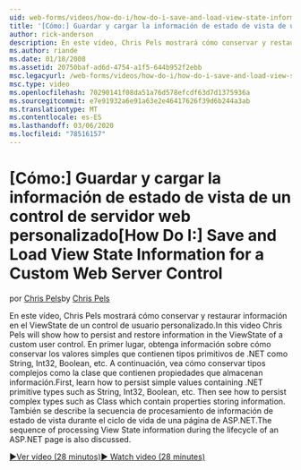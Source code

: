 ```yaml
---
uid: web-forms/videos/how-do-i/how-do-i-save-and-load-view-state-information-for-a-custom-web-server-control
title: '[Cómo:] Guardar y cargar la información de estado de vista de un control de servidor web personalizado | Microsoft Docs'
author: rick-anderson
description: En este vídeo, Chris Pels mostrará cómo conservar y restaurar información en el ViewState de un control de usuario personalizado. En primer lugar, obtenga información sobre cómo conservar el valor simple...
ms.author: riande
ms.date: 01/18/2008
ms.assetid: 20750baf-ad6d-4754-a1f5-644b952f2ebb
msc.legacyurl: /web-forms/videos/how-do-i/how-do-i-save-and-load-view-state-information-for-a-custom-web-server-control
msc.type: video
ms.openlocfilehash: 70290141f08da51a76d578efcdf63d7d1375936a
ms.sourcegitcommit: e7e91932a6e91a63e2e46417626f39d6b244a3ab
ms.translationtype: MT
ms.contentlocale: es-ES
ms.lasthandoff: 03/06/2020
ms.locfileid: "78516157"
---
```

# <a name="how-do-i-save-and-load-view-state-information-for-a-custom-web-server-control"></a><span data-ttu-id="f0a51-104">[Cómo:] Guardar y cargar la información de estado de vista de un control de servidor web personalizado</span><span class="sxs-lookup"><span data-stu-id="f0a51-104">[How Do I:] Save and Load View State Information for a Custom Web Server Control</span></span>

<span data-ttu-id="f0a51-105">por [Chris Pels](https://twitter.com/chrispels)</span><span class="sxs-lookup"><span data-stu-id="f0a51-105">by [Chris Pels](https://twitter.com/chrispels)</span></span>

<span data-ttu-id="f0a51-106">En este vídeo, Chris Pels mostrará cómo conservar y restaurar información en el ViewState de un control de usuario personalizado.</span><span class="sxs-lookup"><span data-stu-id="f0a51-106">In this video Chris Pels will show how to persist and restore information in the ViewState of a custom user control.</span></span> <span data-ttu-id="f0a51-107">En primer lugar, obtenga información sobre cómo conservar los valores simples que contienen tipos primitivos de .NET como String, Int32, Boolean, etc. A continuación, vea cómo conservar tipos complejos como la clase que contienen propiedades que almacenan información.</span><span class="sxs-lookup"><span data-stu-id="f0a51-107">First, learn how to persist simple values containing .NET primitive types such as String, Int32, Boolean, etc. Then see how to persist complex types such as Class which contain properties storing information.</span></span> <span data-ttu-id="f0a51-108">También se describe la secuencia de procesamiento de información de estado de vista durante el ciclo de vida de una página de ASP.NET.</span><span class="sxs-lookup"><span data-stu-id="f0a51-108">The sequence of processing View State information during the lifecycle of an ASP.NET page is also discussed.</span></span>

[<span data-ttu-id="f0a51-109">&#9654;Ver vídeo (28 minutos)</span><span class="sxs-lookup"><span data-stu-id="f0a51-109">&#9654; Watch video (28 minutes)</span></span>](https://channel9.msdn.com/Blogs/ASP-NET-Site-Videos/how-do-i-save-and-load-view-state-information-for-a-custom-web-server-control)
